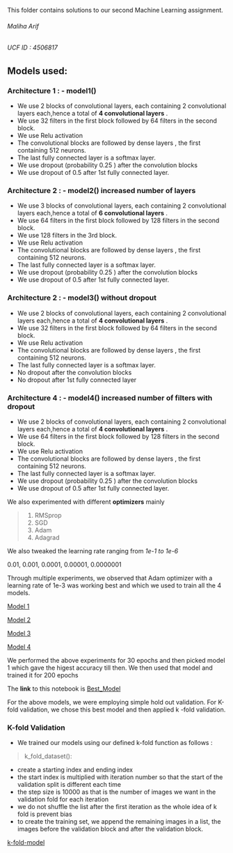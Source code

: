 This folder contains solutions to our second Machine Learning assignment. 

###### Maliha Arif
###### UCF ID : 4506817


## Models used:



### Architecture 1 :   - model1()


- We use 2 blocks of convolutional layers, each containing 2 convolutional layers each,hence a total of **4 convolutional layers** . 
- We use 32 filters in the first block followed by 64 filters in the second block.
- We use Relu activation
- The convolutional blocks are followed by dense layers , the first containing 512 neurons.
- The last fully connected layer is a softmax layer.
- We use dropout (probability 0.25 ) after the convolution blocks 
- We use dropout of 0.5 after 1st fully connected layer.



### Architecture 2 :   - model2() increased number of layers


- We use 3 blocks of convolutional layers, each containing 2 convolutional layers each,hence a total of **6 convolutional layers** . 
- We use 64 filters in the first block followed by 128 filters in the second block.
- We use 128 filters in the 3rd block.
- We use Relu activation
- The convolutional blocks are followed by dense layers , the first containing 512 neurons.
- The last fully connected layer is a softmax layer.
- We use dropout (probability 0.25 ) after the convolution blocks 
- We use dropout of 0.5 after 1st fully connected layer.



### Architecture 2 :   - model3() without dropout


- We use 2 blocks of convolutional layers, each containing 2 convolutional layers each,hence a total of **4 convolutional layers** . 
- We use 32 filters in the first block followed by 64 filters in the second block.
- We use Relu activation
- The convolutional blocks are followed by dense layers , the first containing 512 neurons.
- The last fully connected layer is a softmax layer.
- No dropout after the convolution blocks 
- No dropout after 1st fully connected layer



### Architecture 4 :   - model4() increased number of filters with dropout


- We use 2 blocks of convolutional layers, each containing 2 convolutional layers each,hence a total of **4 convolutional layers** . 
- We use 64 filters in the first block followed by 128 filters in the second block.
- We use Relu activation
- The convolutional blocks are followed by dense layers , the first containing 512 neurons.
- The last fully connected layer is a softmax layer.
- We use dropout (probability 0.25 ) after the convolution blocks 
- We use dropout of 0.5 after 1st fully connected layer.




We also experimented with different **optimizers** mainly 

> 1) RMSprop
> 2) SGD
> 3) Adam
> 4) Adagrad

We also tweaked the learning rate ranging from
*1e-1 to 1e-6*

0.01, 0.001, 0.0001, 0.00001, 0.0000001



Through multiple experiments, we observed that Adam optimizer with a learning rate of 1e-3 was working best and which we used to train all the 4 models.

[Model 1](https://github.com/MalihaUCF/Machine-Learning-Course-Assignments-Spring-2019/blob/master/Assignment%202/Model1.ipynb)

[Model 2](https://github.com/MalihaUCF/Machine-Learning-Course-Assignments-Spring-2019/blob/master/Assignment%202/Model2.ipynb)

[Model 3](https://github.com/MalihaUCF/Machine-Learning-Course-Assignments-Spring-2019/blob/master/Assignment%202/Model3.ipynb)

[Model 4](https://github.com/MalihaUCF/Machine-Learning-Course-Assignments-Spring-2019/blob/master/Assignment%202/Model4.ipynb)



We performed the above experiments for 30 epochs and then picked model 1 which gave the higest accuracy till then. We then used that model and trained it for 200 epochs

The **link** to this notebook is [Best_Model]()


For the above models, we were employing simple hold out validation. For K-fold validation, we chose this best model and then applied k -fold validation. 




### K-fold Validation

- We trained our models using our defined k-fold function as follows :


> k_fold_dataset():


- create a starting index and ending index 
- the start index is multiplied with iteration number so that the start of the validation split is different each time
- the step size is 10000 as that is the number of images we want in the validation fold for each iteration
- we do not shuffle the list after the first iteration as the whole idea of k fold is prevent bias
- to create the training set, we append the remaining images in a list, the images before the validation block and after the validation block.




  






[k-fold-model](https://github.com/MalihaUCF/Machine-Learning-Course-Assignments-Spring-2019/blob/master/Assignment%202/Final_k_fold_Model1.ipynb)
















